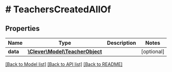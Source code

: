 # # TeachersCreatedAllOf

## Properties

Name | Type | Description | Notes
------------ | ------------- | ------------- | -------------
**data** | [**\Clever\Model\TeacherObject**](TeacherObject.md) |  | [optional]

[[Back to Model list]](../../README.md#models) [[Back to API list]](../../README.md#endpoints) [[Back to README]](../../README.md)
